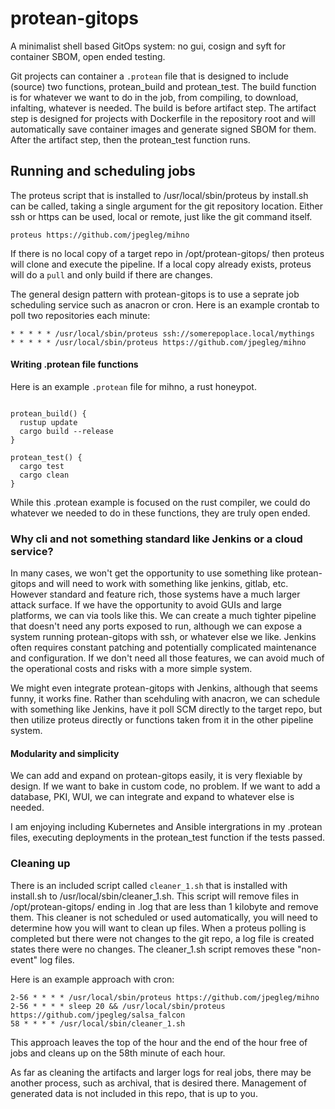 # protean-gitops
A minimalist shell based GitOps system: no gui, cosign and syft for container SBOM, open ended testing.

Git projects can container a `.protean` file that is designed to include (source) two functions, protean_build and protean_test. The build function is for whatever we want to do in the job, from compiling, to download, infalting, whatever is needed. The build is before artifact step. The artifact step is designed for projects with Dockerfile in the repository root and will automatically save container images and generate signed SBOM for them. After the artifact step, then the protean_test function runs.

## Running and scheduling jobs

The proteus script that is installed to /usr/local/sbin/proteus by install.sh can be called, taking a single argument for the git repository location. Either ssh or https can be used, local or remote, just like the git command itself.

```
proteus https://github.com/jpegleg/mihno
```
If there is no local copy of a target repo in /opt/protean-gitops/ then proteus will clone and execute the pipeline. If a local copy already exists, proteus will do a `pull` and only build if there are changes.

The general design pattern with protean-gitops is to use a seprate job scheduling service such as anacron or cron. Here is an example crontab to poll two repositories each minute:

```
* * * * * /usr/local/sbin/proteus ssh://somerepoplace.local/mythings
* * * * * /usr/local/sbin/proteus https://github.com/jpegleg/mihno
```

#### Writing .protean file functions

Here is an example `.protean` file for mihno, a rust honeypot.

```

protean_build() {
  rustup update
  cargo build --release
}

protean_test() {
  cargo test
  cargo clean
}

```

While this .protean example is focused on the rust compiler, we could do whatever we needed to do in these functions, they are truly open ended.

### Why cli and not something standard like Jenkins or a cloud service?

In many cases, we won't get the opportunity to use something like protean-gitops and will need to work with something like jenkins, gitlab, etc. However standard and feature rich, those systems have a much larger attack surface. If we have the opportunity to avoid GUIs and large platforms, we can via tools like this. We can create a much tighter pipeline that doesn't need any ports exposed to run, although we can expose a system running protean-gitops with ssh, or whatever else we like. Jenkins often requires constant patching and potentially complicated maintenance and configuration. If we don't need all those features, we can avoid much of the operational costs and risks with a more simple system.

We might even integrate protean-gitops with Jenkins, although that seems funny, it works fine. Rather than scehduling with anacron, we can schedule with something like Jenkins, have it poll SCM directly to the target repo, but then utilize proteus directly or functions taken from it in the other pipeline system.

#### Modularity and simplicity

We can add and expand on protean-gitops easily, it is very flexiable by design. If we want to bake in custom code, no problem. If we want to add a database, PKI, WUI, we can integrate and expand to whatever else is needed.

I am enjoying including Kubernetes and Ansible intergrations in my .protean files, executing deployments in the protean_test function if the tests passed.

### Cleaning up

There is an included script called `cleaner_1.sh` that is installed with install.sh to /usr/local/sbin/cleaner_1.sh. This script will remove files in /opt/protean-gitops/ ending in .log that are less than 1 kilobyte and remove them. This cleaner is not scheduled or used automatically, you will need to determine how you will want to clean up files. When a proteus polling is completed but there were not changes to the git repo, a log file is created states there were no changes. The cleaner_1.sh script removes these "non-event" log files.

Here is an example approach with cron:

```
2-56 * * * * /usr/local/sbin/proteus https://github.com/jpegleg/mihno
2-56 * * * * sleep 20 && /usr/local/sbin/proteus https://github.com/jpegleg/salsa_falcon
58 * * * * /usr/local/sbin/cleaner_1.sh
```
This approach leaves the top of the hour and the end of the hour free of jobs and cleans up on the 58th minute of each hour.

As far as cleaning the artifacts and larger logs for real jobs, there may be another process, such as archival, that is desired there. Management of generated data is not included in this repo, that is up to you.
